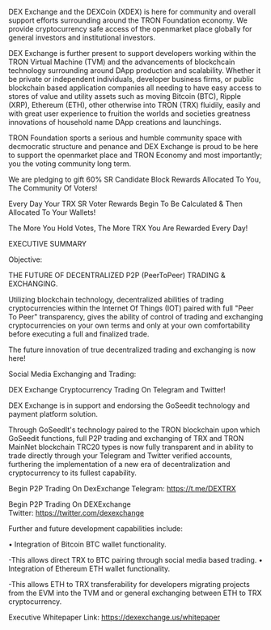 DEX Exchange and the DEXCoin (XDEX) is here for community and overall support efforts surrounding around the TRON Foundation economy. We provide cryptocurrency safe access of the openmarket place globally for general investors and institutional investors. 

DEX Exchange is further present to support developers working within the TRON Virtual Machine (TVM) and the advancements of blockchcain technology surrounding around DApp production and scalability. Whether it be private or independent individuals, developer business firms, or public blockchain based application companies all needing to have easy access to stores of value and utility assets such as moving Bitcoin (BTC), Ripple (XRP), Ethereum (ETH), other otherwise into TRON (TRX) fluidily, easily and with great user experience to fruition the worlds and societies greatness innovations of household name DApp creations and launchings.

TRON Foundation sports a serious and humble community space with decmocratic structure and penance and DEX Exchange is proud to be here to support the openmarket place and TRON Economy and most importantly; you the voting community long term.

We are pledging to gift 60% SR Candidate Block Rewards Allocated To You, The Community Of Voters!

Every Day Your TRX SR Voter Rewards Begin To Be Calculated & Then Allocated To Your Wallets!

The More You Hold Votes, The More TRX You Are Rewarded Every Day!

EXECUTIVE SUMMARY

Objective:

THE FUTURE OF DECENTRALIZED P2P (PeerToPeer) TRADING & EXCHANGING.

Utilizing blockchain technology, decentralized abilities of trading cryptocurrencies within the Internet Of Things (IOT) paired with full "Peer To Peer" transparency, gives the ability of control of trading and exchanging cryptocurrencies on your own terms and only at your own comfortability before executing a full and finalized trade.

The future innovation of true decentralized trading and exchanging is now here!

Social Media Exchanging and Trading:

DEX Exchange Cryptocurrency Trading On Telegram and Twitter!

DEX Exchange is in support and endorsing the GoSeedit technology and payment platform solution.

Through GoSeedIt's technology paired to the TRON blockchain upon which GoSeedit functions, full P2P trading and exchanging of TRX and TRON MainNet blockchain TRC20 types is now fully transparent and in ability to trade directly through your Telegram and Twitter verified accounts, furthering the implementation of a new era of decentralization and cryptocurrency to its fullest capability.

Begin P2P Trading On DexExchange Telegram: https://t.me/DEXTRX

Begin P2P Trading On DEXExchange Twitter: https://twitter.com/dexexchange

Further and future development capabilities include: 

• Integration of Bitcoin BTC wallet functionality. 
   
   -This allows direct TRX to BTC pairing through social media based trading. 
• Integration of Ethereum ETH wallet functionality. 
   
   -This allows ETH to TRX transferability for developers migrating projects from the EVM into the TVM and or general exchanging between ETH to TRX cryptocurrency.
   
Executive Whitepaper Link: https://dexexchange.us/whitepaper

